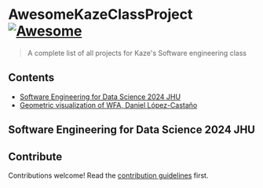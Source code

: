 # AwesomeKazeClassProject [![Awesome](https://awesome.re/badge.svg)](https://awesome.re)

> A complete list of all projects for Kaze&#39;s Software engineering class


## Contents

- [Software Engineering for Data Science 2024 JHU](#software-engineering-for-data-science-2024-jhu)
- [Geometric visualization of WFA, Daniel López-Castaño](https://github.com/juadlopezcas/SEDS-project)


## Software Engineering for Data Science 2024 JHU


## Contribute

Contributions welcome! Read the [contribution guidelines](contributing.md) first.
